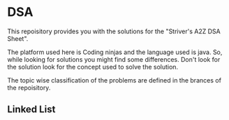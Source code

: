 # DSA
This repoisitory provides you with the solutions for the "Striver's A2Z DSA Sheet".

The platform used here is Coding ninjas and the language used is java. So, while looking for solutions you might find some differences. Don't look for the solution look for the concept used to solve the solution.

The topic wise classification of the problems are defined in the brances of the repoisitory.

## Linked List
